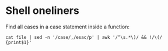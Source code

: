 Shell oneliners
===============================================


Find all cases in a case statement inside a function:
```
cat file | sed -n '/case/,/esac/p' | awk '/^\s.*\)/ && !/\(/ {print$1}'
```
